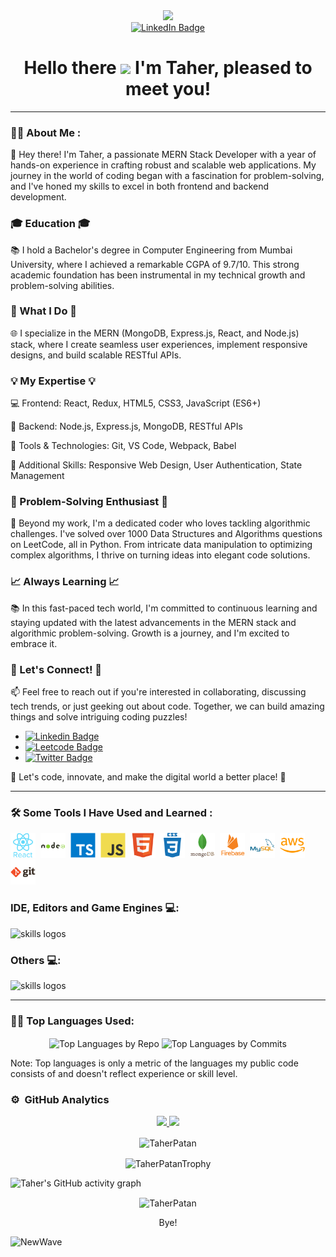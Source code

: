 <div id="header" align="center">
  <img src="https://media.giphy.com/media/ahVlmHJzTMxygUxUou/giphy.gif" width="200"/>
  <div id="badges">
    <a href="[https://www.linkedin.com/in/taherpatan](https://www.linkedin.com/in/taherpatan/)">
      <img src="https://img.shields.io/badge/LinkedIn-blue?style=for-the-badge&logo=linkedin&logoColor=white" alt="LinkedIn Badge"/>
    </a>
  </div>
  <h1>
    Hello there
    <img src="https://media.giphy.com/media/hvRJCLFzcasrR4ia7z/giphy.gif" width="30px"/>
    I'm Taher, pleased to meet you!
  </h1>
</div>

---

### :man_technologist: About Me :
👋 Hey there! I'm Taher, a passionate MERN Stack Developer with a year of hands-on experience in crafting robust and scalable web applications. My journey in the world of coding began with a fascination for problem-solving, and I've honed my skills to excel in both frontend and backend development.

### 🎓 Education 🎓

📚 I hold a Bachelor's degree in Computer Engineering from Mumbai University, where I achieved a remarkable CGPA of 9.7/10. This strong academic foundation has been instrumental in my technical growth and problem-solving abilities.

### 💼 What I Do 💼

🌐 I specialize in the MERN (MongoDB, Express.js, React, and Node.js) stack, where I create seamless user experiences, implement responsive designs, and build scalable RESTful APIs.

### 💡 My Expertise 💡

💻 Frontend: React, Redux, HTML5, CSS3, JavaScript (ES6+)

📡 Backend: Node.js, Express.js, MongoDB, RESTful APIs

🔧 Tools & Technologies: Git, VS Code, Webpack, Babel

📱 Additional Skills: Responsive Web Design, User Authentication, State Management

### 🧠 Problem-Solving Enthusiast 🧠
🚀 Beyond my work, I'm a dedicated coder who loves tackling algorithmic challenges. I've solved over 1000 Data Structures and Algorithms questions on LeetCode, all in Python. From intricate data manipulation to optimizing complex algorithms, I thrive on turning ideas into elegant code solutions.

### 📈 Always Learning 📈
📚 In this fast-paced tech world, I'm committed to continuous learning and staying updated with the latest advancements in the MERN stack and algorithmic problem-solving. Growth is a journey, and I'm excited to embrace it.

### 🔗 Let's Connect! 🔗
📫 Feel free to reach out if you're interested in collaborating, discussing tech trends, or just geeking out about code. Together, we can build amazing things and solve intriguing coding puzzles!
- [![Linkedin Badge](https://img.shields.io/static/v1?label=LinkedIn&message=TaherPatan&color=%230077b5&logo=linkedIn&logoColor=%230077b5)](https://www.linkedin.com/in/taherpatan/)
- [![Leetcode Badge](https://img.shields.io/static/v1?label=LeetCode&message=TaherPatan&color=%FFA116&logo=leetcode&logoColor=%FFA116)](https://leetcode.com/TaherPatan/)
- [![Twitter Badge](https://img.shields.io/badge/Twitter-TaherPatan-blue?logo=twitter&logoColor=blue)](https://twitter.com/TaherPatan)

🌟 Let's code, innovate, and make the digital world a better place! 🌟


---

### :hammer_and_wrench: Some Tools I Have Used and Learned :
<div>
  <img src="https://github.com/devicons/devicon/blob/master/icons/react/react-original-wordmark.svg" title="React" alt="React" width="40" height="40"/>&nbsp;
  <img src="https://github.com/devicons/devicon/blob/master/icons/nodejs/nodejs-original-wordmark.svg" title="NodeJS" alt="NodeJS" width="40" height="40"/>&nbsp;
  <img src="https://github.com/devicons/devicon/blob/master/icons/typescript/typescript-original.svg" title="Typescript" alt="Typescript" width="40" height="40"/>&nbsp;
  <img src="https://github.com/devicons/devicon/blob/master/icons/javascript/javascript-original.svg" title="JavaScript" alt="JavaScript" width="40" height="40"/>&nbsp;
  <img src="https://github.com/devicons/devicon/blob/master/icons/html5/html5-original.svg" title="HTML5" alt="HTML" width="40" height="40"/>&nbsp;
  <img src="https://github.com/devicons/devicon/blob/master/icons/css3/css3-plain-wordmark.svg"  title="CSS3" alt="CSS" width="40" height="40"/>&nbsp;
  <img src="https://github.com/devicons/devicon/blob/master/icons/mongodb/mongodb-original-wordmark.svg" title="MongoDB"  alt="MongoDB" width="40" height="40"/>&nbsp;
  <img src="https://github.com/devicons/devicon/blob/master/icons/firebase/firebase-plain-wordmark.svg" title="Firebase" alt="Firebase" width="40" height="40"/>&nbsp;
  <img src="https://github.com/devicons/devicon/blob/master/icons/mysql/mysql-original-wordmark.svg" title="MySQL"  alt="MySQL" width="40" height="40"/>&nbsp;
  <img src="https://github.com/devicons/devicon/blob/master/icons/amazonwebservices/amazonwebservices-plain-wordmark.svg" title="AWS" alt="AWS" width="40" height="40"/>&nbsp;
  <img src="https://github.com/devicons/devicon/blob/master/icons/git/git-original-wordmark.svg" title="Git" alt="Git" width="40" height="40"/>
</div>

### IDE, Editors and Game Engines 💻:
<img src="https://skillicons.dev/icons?i=vscode,visualstudio,idea,vim,replit,mongodb" alt="skills logos" />

### Others 💻:

<img src="https://skillicons.dev/icons?i=linux,bash,regex,powershell,docker,azure,sqlite,nginx,pr,ps,svg,discord,linkedin,netlify,gherkin" alt="skills logos" />

---

### 👨‍💻 Top Languages Used:
<p align="center">
  <img align="center" src="https://github-profile-summary-cards.vercel.app/api/cards/repos-per-language?username=TaherPatan&theme=nord_dark" alt="Top Languages by Repo" />
  <img align="center" src="https://github-profile-summary-cards.vercel.app/api/cards/most-commit-language?username=TaherPatan&theme=nord_dark" alt="Top Languages by Commits" /></p>
  
  Note: Top languages is only a metric of the languages my public code consists of and doesn't reflect experience or skill level.
  
### ⚙️ &nbsp;GitHub Analytics

<p align="center">
<a href="https://github.com/TaherPatan">
  <img height="180em" src="https://github-readme-stats-eight-theta.vercel.app/api?username=TaherPatan&show_icons=true&theme=algolia&include_all_commits=true&count_private=true"/>
  <img height="180em" src="https://github-readme-stats-eight-theta.vercel.app/api/top-langs/?username=TaherPatan&layout=compact&langs_count=8&theme=algolia"/>
</a>
 <br />
  
<p align="center"><img align="center" src="https://streak-stats.demolab.com/?user=TaherPatan&theme=algolia" alt="TaherPatan" /></p>

<p align="center"><img align="center" src="https://github-trophies.vercel.app/?username=TaherPatan&column=6&theme=algolia" alt="TaherPatanTrophy" /></p>



 ![Taher's GitHub activity graph]( https://github-readme-activity-graph.vercel.app/graph?username=TaherPatan&theme=react-dark&area=true&hide_border=true#gh-light-mode-only)
 
 <p align="center"><img align="center" src="60157b62652163c01c6d19e2a389338e.gif" alt="TaherPatan" /></p>
<p align="center">
  Bye!
</p>

![NewWave](https://user-images.githubusercontent.com/81550376/180223136-576934f8-2f40-4fb9-acd9-786d1d5d0f73.svg)
